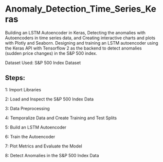 # Anomaly_Detection_Time_Series_Keras
Building an LSTM Autoencoder in Keras, Detecting the anomalies with Autoencoders in time series data, and Creating interactive charts and plots with Plotly and Seaborn.
Designing and training an LSTM autoencoder using the Keras API with Tensorflow 2 as the backend to detect anomalies (sudden price changes) in the S&P 500 index. 

Dataset Used: S&P 500 Index Dataset


## Steps:
1: Import Libraries


2: Load and Inspect the S&P 500 Index Data


3: Data Preprocessing

4: Temporalize Data and Create Training and Test Splits


5: Build an LSTM Autoencoder

6: Train the Autoencoder

7: Plot Metrics and Evaluate the Model

8: Detect Anomalies in the S&P 500 Index Data

